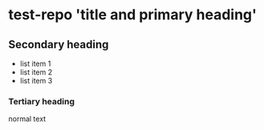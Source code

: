 # test-repo 'title and primary heading'
## Secondary heading 
* list item 1
* list item 2
* list item 3
### Tertiary heading
normal text
